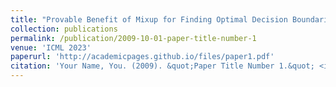 ```yaml
---
title: "Provable Benefit of Mixup for Finding Optimal Decision Boundaries"
collection: publications
permalink: /publication/2009-10-01-paper-title-number-1
venue: 'ICML 2023'
paperurl: 'http://academicpages.github.io/files/paper1.pdf'
citation: 'Your Name, You. (2009). &quot;Paper Title Number 1.&quot; <i>Journal 1</i>. 1(1).'
---
```

